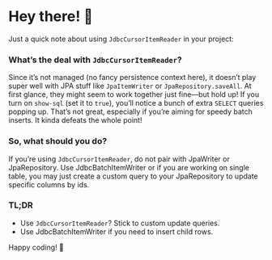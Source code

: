 # Hey there! 👋

Just a quick note about using `JdbcCursorItemReader` in your project:

### What’s the deal with `JdbcCursorItemReader`?
Since it’s not managed (no fancy persistence context here), it doesn’t play super well with JPA stuff like `JpaItemWriter` or `JpaRepository.saveAll`. At first glance, they might seem to work together just fine—but hold up! If you turn on `show-sql` (set it to `true`), you’ll notice a bunch of extra `SELECT` queries popping up. That’s not great, especially if you’re aiming for speedy batch inserts. It kinda defeats the whole point!

### So, what should you do?
If you’re using `JdbcCursorItemReader`, do not pair with JpaWriter or JpaRepository. Use JdbcBatchItemWriter or 
if you are working on single table, you may just create a custom query to your JpaRepository to update specific columns by ids.

### TL;DR
- Use `JdbcCursorItemReader`? Stick to custom update queries.
- Use JdbcBatchItemWriter if you need to insert child rows.

Happy coding! 🚀
